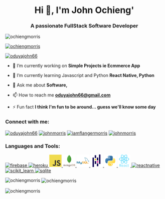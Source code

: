 <h1 align="center">Hi 👋, I'm John Ochieng'</h1>
<h3 align="center">A passionate FullStack Software Developer</h3>

<p align="left"> <img src="https://komarev.com/ghpvc/?username=ochiengmorris&label=Profile%20views&color=0e75b6&style=flat" alt="ochiengmorris" /> </p>

<p align="left"> <a href="https://github.com/ryo-ma/github-profile-trophy"><img src="https://github-profile-trophy.vercel.app/?username=ochiengmorris" alt="ochiengmorris" /></a> </p>

<p align="left"> <a href="https://twitter.com/oduyajohn66" target="blank"><img src="https://img.shields.io/twitter/follow/oduyajohn66?logo=twitter&style=for-the-badge" alt="oduyajohn66" /></a> </p>

- 🔭 I’m currently working on **Simple Projects ie Ecmmerce App**

- 🌱 I’m currently learning Javascript and Python **React Native, Python**

- 💬 Ask me about **Software,**

- 📫 How to reach me **oduyajohn66@gmail.com**

- ⚡ Fun fact **I think I'm fun to be around... guess we'll know some day**

<h3 align="left">Connect with me:</h3>
<p align="left">
<a href="https://twitter.com/oduyajohn66" target="blank"><img align="center" src="https://raw.githubusercontent.com/rahuldkjain/github-profile-readme-generator/master/src/images/icons/Social/twitter.svg" alt="oduyajohn66" height="30" width="40" /></a>
<a href="https://fb.com/johnmorris" target="blank"><img align="center" src="https://raw.githubusercontent.com/rahuldkjain/github-profile-readme-generator/master/src/images/icons/Social/facebook.svg" alt="johnmorris" height="30" width="40" /></a>
<a href="https://instagram.com/iamflangermorris" target="blank"><img align="center" src="https://raw.githubusercontent.com/rahuldkjain/github-profile-readme-generator/master/src/images/icons/Social/instagram.svg" alt="iamflangermorris" height="30" width="40" /></a>
<a href="https://www.youtube.com/c/johnmorris" target="blank"><img align="center" src="https://raw.githubusercontent.com/rahuldkjain/github-profile-readme-generator/master/src/images/icons/Social/youtube.svg" alt="johnmorris" height="30" width="40" /></a>
</p>

<h3 align="left">Languages and Tools:</h3>
<p align="left"> <a href="https://firebase.google.com/" target="_blank" rel="noreferrer"> <img src="https://www.vectorlogo.zone/logos/firebase/firebase-icon.svg" alt="firebase" width="40" height="40"/> </a> <a href="https://heroku.com" target="_blank" rel="noreferrer"> <img src="https://www.vectorlogo.zone/logos/heroku/heroku-icon.svg" alt="heroku" width="40" height="40"/> </a> <a href="https://developer.mozilla.org/en-US/docs/Web/JavaScript" target="_blank" rel="noreferrer"> <img src="https://raw.githubusercontent.com/devicons/devicon/master/icons/javascript/javascript-original.svg" alt="javascript" width="40" height="40"/> </a> <a href="https://www.mongodb.com/" target="_blank" rel="noreferrer"> <img src="https://raw.githubusercontent.com/devicons/devicon/master/icons/mongodb/mongodb-original-wordmark.svg" alt="mongodb" width="40" height="40"/> </a> <a href="https://www.mysql.com/" target="_blank" rel="noreferrer"> <img src="https://raw.githubusercontent.com/devicons/devicon/master/icons/mysql/mysql-original-wordmark.svg" alt="mysql" width="40" height="40"/> </a> <a href="https://pandas.pydata.org/" target="_blank" rel="noreferrer"> <img src="https://raw.githubusercontent.com/devicons/devicon/2ae2a900d2f041da66e950e4d48052658d850630/icons/pandas/pandas-original.svg" alt="pandas" width="40" height="40"/> </a> <a href="https://www.python.org" target="_blank" rel="noreferrer"> <img src="https://raw.githubusercontent.com/devicons/devicon/master/icons/python/python-original.svg" alt="python" width="40" height="40"/> </a> <a href="https://reactjs.org/" target="_blank" rel="noreferrer"> <img src="https://raw.githubusercontent.com/devicons/devicon/master/icons/react/react-original-wordmark.svg" alt="react" width="40" height="40"/> </a> <a href="https://reactnative.dev/" target="_blank" rel="noreferrer"> <img src="https://reactnative.dev/img/header_logo.svg" alt="reactnative" width="40" height="40"/> </a> <a href="https://scikit-learn.org/" target="_blank" rel="noreferrer"> <img src="https://upload.wikimedia.org/wikipedia/commons/0/05/Scikit_learn_logo_small.svg" alt="scikit_learn" width="40" height="40"/> </a> <a href="https://www.sqlite.org/" target="_blank" rel="noreferrer"> <img src="https://www.vectorlogo.zone/logos/sqlite/sqlite-icon.svg" alt="sqlite" width="40" height="40"/> </a> </p>

<p><img align="left" src="https://github-readme-stats.vercel.app/api/top-langs?username=ochiengmorris&show_icons=true&locale=en&layout=compact" alt="ochiengmorris" /></p>

<p>&nbsp;<img align="center" src="https://github-readme-stats.vercel.app/api?username=ochiengmorris&show_icons=true&locale=en" alt="ochiengmorris" /></p>

<p><img align="center" src="https://github-readme-streak-stats.herokuapp.com/?user=ochiengmorris&" alt="ochiengmorris" /></p>
